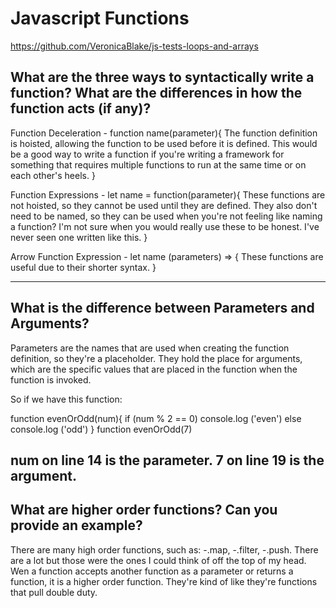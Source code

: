 # Javascript Functions

https://github.com/VeronicaBlake/js-tests-loops-and-arrays

## What are the three ways to syntactically write a function? What are the differences in how the function acts (if any)?
Function Deceleration - 
    function name(parameter){
        The function definition is hoisted, allowing the function to be used before it is defined. This would be a good way to write a function if you're writing a framework for something that requires multiple functions to run at the same time or on each other's heels. 
    }

Function Expressions - 
    let name = function(parameter){
        These functions are not hoisted, so they cannot be used until they are defined. They also don't need to be named, so they can be used when you're not feeling like naming a function? I'm not sure when you would really use these to be honest. I've never seen one written like this.
    }

Arrow Function Expression -
    let name (parameters) => {
        These functions are useful due to their shorter syntax. 
    }

---

## What is the difference between Parameters and Arguments?
Parameters are the names that are used when creating the function definition, so they're a placeholder. They hold the place for arguments, which are the specific values that are placed in the function when the function is invoked.

So if we have this function: 

function evenOrOdd(num){
    if (num % 2 == 0)
    console.log ('even')
    else console.log ('odd')
}
function evenOrOdd(7)

num on line 14 is the parameter. 7 on line 19 is the argument.
---

## What are higher order functions? Can you provide an example?
There are many high order functions, such as:
-.map,
-.filter, 
-.push. 
There are a lot but those were the ones I could think of off the top of my head. Wen a function accepts another function as a parameter or returns a function, it is a higher order function. They're kind of like they're functions that pull double duty.
